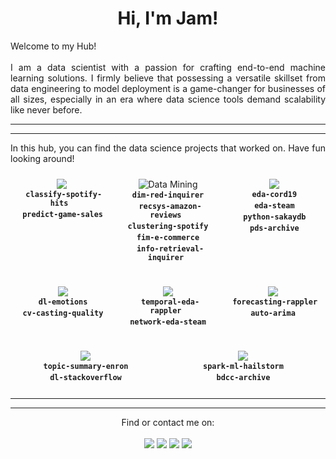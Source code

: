 ﻿<h1 align=center>Hi, I'm Jam!</h1>

<p align=justify>
  Welcome to my Hub!
  <br><br>
  I am a data scientist with a passion for crafting end-to-end machine learning solutions. I firmly believe that possessing a versatile skillset from data engineering to model deployment is a game-changer for businesses of all sizes, especially in an era where data science tools demand scalability like never before.
</p>

***
***
<p align=justify>
In this hub, you can find the data science projects that worked on. Have fun looking around!
</p>

<div align=center style="display: flex; justify-content: space-between;">

  <div  alt="Machine Learning" style="flex: 1; margin: 5px; padding: 5px;">
    <img src="https://img.shields.io/badge/Machine%20Learning-F7931E?style=for-the-badge&logo=scikit-learn&logoColor=white">
    <br>
    <a href='https://github.com/jamwung/classify-spotify-hits#readme'>
      <pre style="font-weight: bold; display: inline-block; flex: 1; margin: 1px; padding: 1px;"><code> classify-spotify-hits </code></pre>
    </a><br>
    <a href='https://github.com/jamwung/predict-game-sales#readme'>
      <pre style="font-weight: bold; display: inline-block; flex: 1; margin: 1px; padding: 1px;"><code> predict-game-sales </code></pre>
    </a>
  </div>

  <div alt="Data Mining" style="flex: 1.1; margin: 5px; padding: 5px;">
    <img src="https://img.shields.io/badge/Data_Mining-2C2D72?style=for-the-badge&logo=pandas&logoColor=white" alt="Data Mining">
    <br>
    <a href='https://github.com/jamwung/dim-red-inquirer#readme'>
      <pre style="font-weight: bold; display: inline-block; flex: 1; margin: 1px; padding: 1px;"><code> dim-red-inquirer </code></pre>
    </a><br>
    <a href='https://github.com/jamwung/recsys-amazon-reviews#readme'>
      <pre style="font-weight: bold; display: inline-block; flex: 1; margin: 1px; padding: 1px;"><code> recsys-amazon-reviews </code></pre>
    </a><br>
    <a href='https://github.com/jamwung/clustering-spotify#readme'>
      <pre style="font-weight: bold; display: inline-block; flex: 1; margin: 1px; padding: 1px;"><code> clustering-spotify </code></pre>
    </a><br>
    <a href='https://github.com/jamwung/classify-spotify-hits#readme'>
      <pre style="font-weight: bold; display: inline-block; flex: 1; margin: 1px; padding: 1px;"><code> fim-e-commerce </code></pre>
    </a><br>
    <a href='https://github.com/jamwung/classify-spotify-hits#readme'>
      <pre style="font-weight: bold; display: inline-block; flex: 1; margin: 1px; padding: 1px;"><code> info-retrieval-inquirer </code></pre>
    </a><br>
  </div>

  <div alt="Python" style="flex: 1; margin: 5px; padding: 5px;">
    <img src="https://img.shields.io/badge/Python-FFD43B?style=for-the-badge&logo=python&logoColor=blue">
    <br>
    <a href='https://github.com/jamwung/eda-cord19#readme'>
      <pre style="font-weight: bold; display: inline-block; flex: 1; margin: 1px; padding: 1px;"><code> eda-cord19 </code></pre>
    </a><br>
    <a href='https://github.com/jamwung/eda-steam#readme'>
      <pre style="font-weight: bold; display: inline-block; flex: 1; margin: 1px; padding: 1px;"><code> eda-steam </code></pre>
    </a><br>
    <a href='https://github.com/jamwung/python-sakaydb#readme'>
      <pre style="font-weight: bold; display: inline-block; flex: 1; margin: 1px; padding: 1px;"><code> python-sakaydb </code></pre>
    </a><br>
    <a href='https://github.com/jamwung/pds-archive'>
      <pre style="font-weight: bold; display: inline-block; flex: 1; margin: 1px; padding: 1px;"><code> pds-archive </code></pre>
    </a><br>
  </div>

</div><br>

<div align=center style="display: flex; justify-content: space-between;">

  <div alt="Computer Vision" style="flex: 1; margin: 5px; padding: 5px;">
    <img src="https://img.shields.io/badge/Computer Vision-27338e?style=for-the-badge&logo=OpenCV&logoColor=white">
    <br>
    <a href='https://github.com/jamwung/dl-emotions#readme'>
      <pre style="font-weight: bold; display: inline-block; flex: 1; margin: 1px; padding: 1px;"><code> dl-emotions </code></pre>
    </a><br>
    <a href='https://github.com/jamwung/cv-casting-quality#readme'>
      <pre style="font-weight: bold; display: inline-block; flex: 1; margin: 1px; padding: 1px;"><code> cv-casting-quality </code></pre>
    </a><br>
  </div>

  <div alt="Network Science" style="flex: 1; margin: 5px; padding: 5px;">
    <img src="https://img.shields.io/badge/Network Science-239120?style=for-the-badge&logo=plotly&logoColor=white">
    <br>
    <a href='https://github.com/jamwung/temporal-eda-rappler#readme'>
      <pre style="font-weight: bold; display: inline-block; flex: 1; margin: 1px; padding: 1px;"><code> temporal-eda-rappler </code></pre>
    </a><br>
    <a href='https://github.com/jamwung/network-eda-steam#readme'>
      <pre style="font-weight: bold; display: inline-block; flex: 1; margin: 1px; padding: 1px;"><code> network-eda-steam </code></pre>
    </a><br>
  </div>

  <div alt="Time Series Analysis" style="flex: 1; margin: 5px; padding: 5px;">
    <img src="https://img.shields.io/badge/Time_Series_Analysis-4A90E2?style=for-the-badge&logo=nano&logoColor=white">
    <br>
    <a href='https://github.com/jamwung/forecasting-rappler#readme'>
      <pre style="font-weight: bold; display: inline-block; flex: 1; margin: 1px; padding: 1px;"><code> forecasting-rappler </code></pre>
    </a><br>
    <a href='https://github.com/jamwung/auto-arima#readme'>
      <pre style="font-weight: bold; display: inline-block; flex: 1; margin: 1px; padding: 1px;"><code> auto-arima </code></pre>
    </a><br>
  </div>

</div><br>

<div align=center style="display: flex; justify-content: space-between;">

  <div alt="Natural Language Processing" style="flex: 1; margin: 5px; padding: 5px;">
    <img src="https://img.shields.io/badge/Natural_Language_Processing-EE4C2C?style=for-the-badge&logo=pytorch&logoColor=white">
    <br>
    <a href='https://github.com/jamwung/topic-summary-enron#readme'>
      <pre style="font-weight: bold; display: inline-block; flex: 1; margin: 1px; padding: 1px;"><code> topic-summary-enron </code></pre>
    </a><br>
    <a href='https://github.com/jamwung/dl-stackoverflow#readme'>
      <pre style="font-weight: bold; display: inline-block; flex: 1; margin: 1px; padding: 1px;"><code> dl-stackoverflow </code></pre>
    </a><br>
  </div>

  <div alt="Big Data and Cloud Computing" style="flex: 1.1; margin: 5px; padding: 5px;">
    <img src="https://img.shields.io/badge/Big_Data_and_Cloud_Computing-FFFFFF?style=for-the-badge&logo=apachespark&logoColor=#E35A16">
    <br>
    <a href='https://github.com/jamwung/spark-ml-hailstorm#readme'>
      <pre style="font-weight: bold; display: inline-block; flex: 1; margin: 1px; padding: 1px;"><code> spark-ml-hailstorm </code></pre>
    </a><br>
    <a href='https://github.com/jamwung/bdcc-archive#readme'>
      <pre style="font-weight: bold; display: inline-block; flex: 1; margin: 1px; padding: 1px;"><code> bdcc-archive </code></pre>
    </a>    
  </div>

</div>

***
***
<p align=center>
Find or contact me on: <br><br>
<a href="https://mail.google.com/mail/?view=cm&fs=1&tf=1&to=jbgwong1@gmail.com&su=Subject&body=Body%20Text"><img src="
https://img.shields.io/badge/Gmail-D14836?style=for-the-badge&logo=gmail&logoColor=white"></a>
<a href="viber://chat/?number=%2B639985602008" title="+63 998 560 2008"><img src="
https://img.shields.io/badge/viber-685EA9?style=for-the-badge&logo=viber&logoColor=white"></a>
<a href="https://www.linkedin.com/in/jamwong1/" title="jamwong1"><img src="https://img.shields.io/badge/LinkedIn-0077B5?style=for-the-badge&logo=linkedin&logoColor=white"></a>
<a href="https://medium.com/@2010.jgwong"><img src="https://img.shields.io/badge/Medium-12100E?style=for-the-badge&logo=medium&logoColor=white"></a>
</p>
